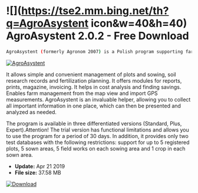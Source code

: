 # ![](https://tse2.mm.bing.net/th?q=AgroAsystent icon&w=40&h=40) AgroAsystent 2.0.2 - Free Download

```sh
AgroAsystent (formerly Agronom 2007) is a Polish program supporting farm management in crop production, allowing for full recording of field works broken down into the means used for production and direct costs.
```
[![AgroAsystent](https://gallery.dpcdn.pl/imgc/Tools/2367/g_-_420x350_1.5_-_x20110323165001_00.jpg)](https://softexe.net/win/business/other/agroasystent:hcfc.html)

It allows simple and convenient management of plots and sowing, soil research records and fertilization planning. It offers modules for reports, prints, magazine, invoicing. It helps in cost analysis and finding savings. Enables farm management from the map view and import GPS measurements. AgroAsystent is an invaluable helper, allowing you to collect all important information in one place, which can then be presented and analyzed as needed.
 
 The program is available in three differentiated versions (Standard, Plus, Expert).Attention!
 The trial version has functional limitations and allows you to use the program for a period of 30 days. In addition, it provides only two test databases with the following restrictions: support for up to 5 registered plots, 5 sown areas, 5 field works on each sowing area and 1 crop in each sown area.


- **Update:** Apr 21 2019
- **File size:** 37.58 MB

[![Download](https://cdn.softexe.net/static/img/download.png)](https://softexe.net/win/business/other/agroasystent:hcfc.html)

